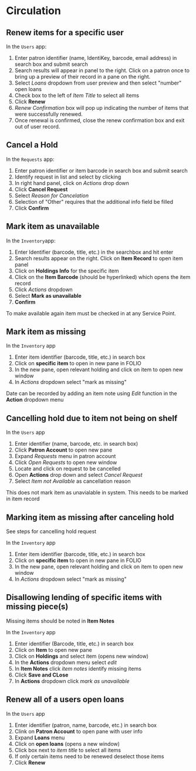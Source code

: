 # Circulation

## Renew items for a specific user

In the `Users` app:

1. Enter patron identifier (name, IdentiKey, barcode, email address) in search box and submit search
1. Search results will appear in panel to the right. Click on a patron once to bring up a preview of their record in a pane on the right.
1. Select *Loans* dropdown from user preview and then select "number" open loans
1. Check box to the left of *Item Title* to select all items
1. Click **Renew**
1. *Renew Confirmation* box will pop up indicating the number of items that were successfully renewed. 
1. Once renewal is confirmed, close the renew confirmation box and exit out of user record.

## Cancel a Hold

In the `Requests` app:

1. Enter patron identifier or item barcode in search box and submit search
1. Identify request in list and select by clicking
1. In right hand panel, click on *Actions* drop down
1. Click **Cancel Request**
1. Select *Reason for Cancelation*
1. Selection of "Other" requires that the additional info field be filled
1. Click **Confirm**

## Mark item as unavailable

In the `Inventory`app:

1. Enter Identifier (barcode, title, etc.) in the searchbox and hit enter
1. Search results appear on the right. Click on **Item Record** to open item panel
1. Click on **Holdings Info** for the specific item
1. Click on the **Item Barcode** (should be hyperlinked) which opens the item record
1. Click *Actions* dropdown
1. Select **Mark as unavailable**
1. **Confirm**

To make available again item must be checked in at any Service Point.

## Mark item as missing

In the `Inventory` app

1. Enter item identifier (barcode, title, etc.) in search box
1. Click on **specific item** to open in new pane in FOLIO
1. In the new pane, open relevant holding and click on item to open new window
1. In *Actions* dropdown select "mark as missing"

Date can be recorded by adding an item note using *Edit* function in the **Action** dropdown menu

## Cancelling hold due to item not being on shelf

In the `Users` app

1. Enter identifier (name, barcode, etc. in search box)
1. Click **Patron Account** to open new pane
1. Expand *Requests* menu in patron account
1. Click *Open Requests* to open new window
1. Locate and click on request to be cancelled
1. Open **Actions** drop down and select *Cancel Request*
1. Select *Item not Available* as cancellation reason

This does not mark item as unavialable in system. This needs to be marked in item record

## Marking item as missing after canceling hold

See steps for cancelling hold request

In the `Inventory` app

1. Enter item identifier (barcode, title, etc.) in search box
1. Click on **specific item** to open in new pane in FOLIO
1. In the new pane, open relevant holding and click on item to open new window
1. In *Actions* dropdown select "mark as missing"



## Disallowing lending of specific items with missing piece(s)

Missing items should be noted in **Item Notes**

In the `Inventory` app

1. Enter identifier (Barcode, title, etc.) in search box
1. Click on **Item** to open new pane
1. Click on **Holdings** and select item (opens new window)
1. In the **Actions** dropdown menu select *edit*
1. In **Item Notes** click *item notes* identify missing items
1. Click **Save and CLose**
1. In **Actions** dropdown click *mark as unavailable*

## Renew all of a users open loans

In the `Users` app

1. Enter identifier (patron, name, barcode, etc.) in search box
1. Clink on **Patron Account** to open pane with user info
1. Expand **Loans** menu
1. Click on **open loans** (opens a new window)
1. Click box next to *item title* to select all items
1. If only certain items need to be renewed deselect those items
1. Click **Renew**
